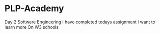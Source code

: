 # PLP-Academy
Day 2 Software Engineering
I have completed todays assignment 
I want to learn more 
On W3 schools
